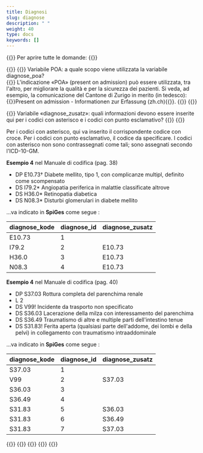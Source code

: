 ```yaml
---
title: Diagnosi
slug: diagnose
description: " "
weight: 40
type: docs
keywords: []
---
```


{{<faqBlock>}}
Per aprire tutte le domande: {{<collapsibleGroupCommand groupId="diagnose">}}

{{<numberedList>}}
{{<listItem>}}
Variabile POA: a quale scopo viene utilizzata la variabile diagnose_poa?  
{{<collapsibleBlock groupId="diagnose">}}
L'indicazione «POA» (present on admission) può essere utilizzata, tra l'altro, per migliorare la qualità e per la sicurezza dei pazienti. Si veda, ad esempio, la comunicazione del Cantone di Zurigo in merito (in tedesco): {{<link url="https://www.zh.ch/content/dam/zhweb/bilder-dokumente/themen/gesundheit/gesundheitsversorgung/spitaeler_kliniken/daten_und_statistik_der_listenspitaeler/datenerhebung/poa_informationen.pdf" newTab="true">}}Present on admission - Informationen zur Erfassung (zh.ch){{</link>}}.
{{</collapsibleBlock>}}
{{</listItem>}}

{{<listItem>}}
Variabile «diagnose_zusatz»: quali informazioni devono essere inserite qui per i codici con asterisco e i codici con punto esclamativo?
{{<collapsibleBlock groupId="diagnose">}}
{{<markdown>}}

Per i codici con asterisco, qui va inserito il corrispondente codice con croce. Per i codici con punto esclamativo, il codice da specificare. I codici con asterisco non sono contrassegnati come tali; sono assegnati secondo l'ICD-10-GM.

**Esempio 4** nel Manuale di codifica (pag. 38)

- DP E10.73† Diabete mellito, tipo 1, con complicanze multipl, definito come scompensato
- DS I79.2\* Angiopatia periferica in malattie classificate altrove
- DS H36.0\* Retinopatia diabetica
- DS N08.3\* Disturbi glomerulari in diabete mellito

…va indicato in **SpiGes** come segue :

|diagnose_kode|diagnose_id|diagnose_zusatz
|---------|---------|---------|
|E10.73|1| |
|I79.2|2|E10.73|
|H36.0|3|E10.73|
|N08.3|4|E10.73|

**Esempio 4** nel Manuale di codifica (pag. 40)

- DP S37.03 Rottura completa del parenchima renale
- L 2
- DS V99! Incidente da trasporto non specificato
- DS S36.03 Lacerazione della milza con interessamento del parenchima
- DS S36.49 Traumatismo di altre e multiple parti dell'intestino tenue
- DS S31.83! Ferita aperta (qualsiasi parte dell'addome, dei lombi e della pelvi) in collegamento con traumatismo intraaddominale

…va indicato in **SpiGes** come segue :

|diagnose_kode|diagnose_id|diagnose_zusatz
|---------|---------|---------|
|S37.03|1| |
|V99|2|S37.03|
|S36.03|3||
|S36.49|4||
|S31.83|5|S36.03|
|S31.83|6|S36.49|
|S31.83|7|S37.03|

{{</markdown>}}
{{</collapsibleBlock>}}
{{</listItem>}}
{{</numberedList>}}
{{</faqBlock>}}
